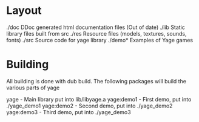 Layout
======

./doc       DDoc generated html documentation files (Out of date)
./lib       Static library files built from src
./res       Resource files (models, textures, sounds, fonts)
./src       Source code for yage library
./demo*     Examples of Yage games

Building
========

All building is done with dub build.  The following packages will build the various parts of yage

yage - Main library put into lib/libyage.a
yage:demo1 - First demo, put into ./yage_demo1
yage:demo2 - Second demo, put into ./yage_demo2
yage:demo3 - Third demo, put into ./yage_demo3